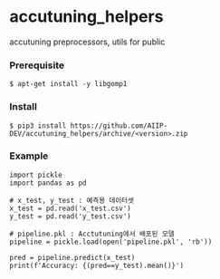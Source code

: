 # accutuning_helpers
accutuning preprocessors, utils for public

### Prerequisite
```
$ apt-get install -y libgomp1
```

### Install
```
$ pip3 install https://github.com/AIIP-DEV/accutuning_helpers/archive/<version>.zip
```

### Example
```
import pickle 
import pandas as pd

# x_test, y_test : 예측용 데이터셋
x_test = pd.read('x_test.csv')
y_test = pd.read('y_test.csv')

# pipeline.pkl : Acctutuning에서 배포된 모델 
pipeline = pickle.load(open('pipeline.pkl', 'rb'))

pred = pipeline.predict(x_test)
print(f'Accuracy: {(pred==y_test).mean()}')
```
